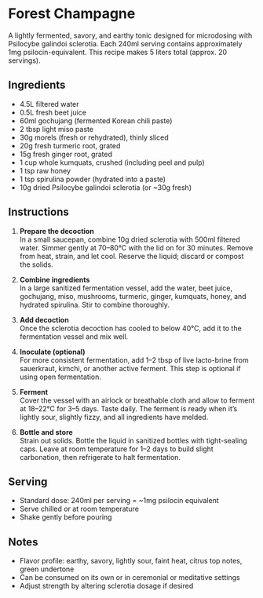 # Forest Champagne

A lightly fermented, savory, and earthy tonic designed for microdosing with Psilocybe galindoi sclerotia. Each 240ml serving contains approximately 1mg psilocin-equivalent. This recipe makes 5 liters total (approx. 20 servings).

## Ingredients

- 4.5L filtered water  
- 0.5L fresh beet juice  
- 60ml gochujang (fermented Korean chili paste)  
- 2 tbsp light miso paste  
- 30g morels (fresh or rehydrated), thinly sliced  
- 20g fresh turmeric root, grated  
- 15g fresh ginger root, grated  
- 1 cup whole kumquats, crushed (including peel and pulp)  
- 1 tsp raw honey  
- 1 tsp spirulina powder (hydrated into a paste)  
- 10g dried Psilocybe galindoi sclerotia (or ~30g fresh)

## Instructions

1. **Prepare the decoction**  
   In a small saucepan, combine 10g dried sclerotia with 500ml filtered water. Simmer gently at 70–80°C with the lid on for 30 minutes. Remove from heat, strain, and let cool. Reserve the liquid; discard or compost the solids.

2. **Combine ingredients**  
   In a large sanitized fermentation vessel, add the water, beet juice, gochujang, miso, mushrooms, turmeric, ginger, kumquats, honey, and hydrated spirulina. Stir to combine thoroughly.

3. **Add decoction**  
   Once the sclerotia decoction has cooled to below 40°C, add it to the fermentation vessel and mix well.

4. **Inoculate (optional)**  
   For more consistent fermentation, add 1–2 tbsp of live lacto-brine from sauerkraut, kimchi, or another active ferment. This step is optional if using open fermentation.

5. **Ferment**  
   Cover the vessel with an airlock or breathable cloth and allow to ferment at 18–22°C for 3–5 days. Taste daily. The ferment is ready when it’s lightly sour, slightly fizzy, and all ingredients have melded.

6. **Bottle and store**  
   Strain out solids. Bottle the liquid in sanitized bottles with tight-sealing caps. Leave at room temperature for 1–2 days to build slight carbonation, then refrigerate to halt fermentation.

## Serving

- Standard dose: 240ml per serving = ~1mg psilocin equivalent
- Serve chilled or at room temperature
- Shake gently before pouring

## Notes

- Flavor profile: earthy, savory, lightly sour, faint heat, citrus top notes, green undertone
- Can be consumed on its own or in ceremonial or meditative settings
- Adjust strength by altering sclerotia dosage if desired
